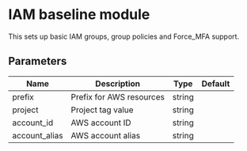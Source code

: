 # IAM baseline module

This sets up basic IAM groups, group policies and Force_MFA support.

## Parameters

| Name          | Description              | Type   | Default |
|---------------|--------------------------|--------|---------|
| prefix        | Prefix for AWS resources | string |         |
| project       | Project tag value        | string |         |
| account_id    | AWS account ID           | string |         |
| account_alias | AWS account alias        | string |         |
